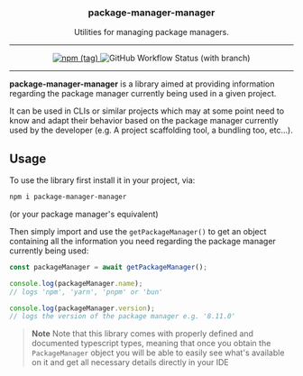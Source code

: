 <p align="center">
  <h3 align="center">package-manager-manager</h3>

  <p align="center">
    Utilities for managing package managers.
  </p>
</p>

---

<p align="center">
  <a href="https://npmjs.com/package/package-manager-manager" target="_blank">
		<img alt="npm (tag)" src="https://img.shields.io/npm/v/package-manager-manager/latest?color=3777FF&style=flat-square" />
	</a>
	<img alt="GitHub Workflow Status (with branch)" src="https://img.shields.io/github/actions/workflow/status/james-elicx/package-manager-manager/release.yml?branch=main&color=95FF38&style=flat-square" />
</p>

---

**package-manager-manager** is a library aimed at providing information regarding the package manager currently being used in a given project.

It can be used in CLIs or similar projects which may at some point need to know and adapt their behavior based on the package manager currently used by the developer (e.g. A project scaffolding tool, a bundling too, etc...).

## Usage

To use the library first install it in your project, via:

```sh
npm i package-manager-manager
```

(or your package manager's equivalent)

Then simply import and use the `getPackageManager()` to get an object containing all the information you need regarding the package manager currently being used:

```js
const packageManager = await getPackageManager();

console.log(packageManager.name);
// logs 'npm', 'yarn', 'pnpm' or 'bun'

console.log(packageManager.version);
// logs the version of the package manager e.g. '8.11.0'
```

> **Note**
> Note that this library comes with properly defined and documented typescript types, meaning that once you obtain the `PackageManager` object you will be able to easily see what's available on it and get all necessary details directly in your IDE
